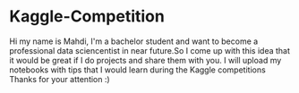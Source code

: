 # Kaggle-Competition
Hi my name is Mahdi, I'm a bachelor student and want to become a professional data sciencentist in near future.So I come up with this idea that it would be great if I do projects and share them with you.
I will upload my notebooks with tips that I would learn during the Kaggle competitions
Thanks for your attention :)
